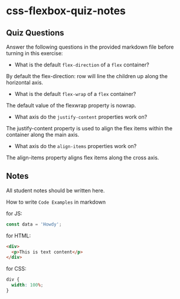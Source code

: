 # css-flexbox-quiz-notes

## Quiz Questions

Answer the following questions in the provided markdown file before turning in this exercise:

- What is the default `flex-direction` of a `flex` container?

By default the flex-direction: row will line the children up along the horizontal axis.

- What is the default `flex-wrap` of a `flex` container?

The default value of the flexwrap property is nowrap.

- What axis do the `justify-content` properties work on?

The justify-content property is used to align the flex items within the container along the main axis.

- What axis do the `align-items` properties work on?

The align-items property aligns flex items along the cross axis.

## Notes

All student notes should be written here.

How to write `Code Examples` in markdown

for JS:

```javascript
const data = 'Howdy';
```

for HTML:

```html
<div>
  <p>This is text content</p>
</div>
```

for CSS:

```css
div {
  width: 100%;
}
```
